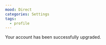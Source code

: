 ```yaml
---
mood: Direct
categories: Settings
tags:
  - profile
---
```

Your account has been successfully upgraded.